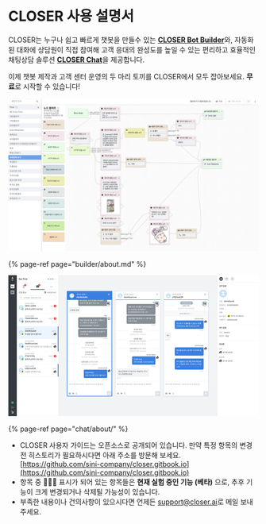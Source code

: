 # CLOSER 사용 설명서

CLOSER는 누구나 쉽고 빠르게 챗봇을 만들수 있는 [**CLOSER Bot Builder**](builder/about.md)와, 자동화된 대화에 상담원이 직접 참여해 고객 응대의 완성도를 높일 수 있는 편리하고 효율적인 채팅상담 솔루션 [**CLOSER Chat**](chat/about/)을 제공합니다. 

이제 챗봇 제작과 고객 센터 운영의 두 마리 토끼를 CLOSER에서 모두 잡아보세요. **무료**로 시작할 수 있습니다!

![CLOSER Bot Builder](.gitbook/assets/bot_builder_overview.png)

{% page-ref page="builder/about.md" %}

![CLOSER Chat](.gitbook/assets/openbeta_chat_750px.png)

{% page-ref page="chat/about/" %}



* CLOSER 사용자 가이드는 오픈소스로 공개되어 있습니다.  만약 특정 항목의 변경 전 히스토리가 필요하시다면 아래 주소를 방문해 보세요. [https://github.com/sini-company/closer.gitbook.io](https://github.com/sini-company/closer.gitbook.io) 
* 항목 중 👩🏻‍🔬 표시가 되어 있는 항목들은 **현재 실험 중인 기능 \(베타\)** 으로,  추후 기능이 크게 변경되거나 삭제될 가능성이 있습니다. 
* 부족한 내용이나 건의사항이 있으시다면 언제든 [support@closer.ai](mailto:support@closer.ai)로 메일 보내주세요.

